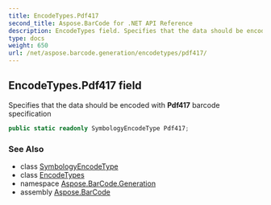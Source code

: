 ```yaml
---
title: EncodeTypes.Pdf417
second_title: Aspose.BarCode for .NET API Reference
description: EncodeTypes field. Specifies that the data should be encoded with Pdf417 barcode specification
type: docs
weight: 650
url: /net/aspose.barcode.generation/encodetypes/pdf417/
---
```

## EncodeTypes.Pdf417 field

Specifies that the data should be encoded with **Pdf417** barcode specification

```csharp
public static readonly SymbologyEncodeType Pdf417;
```

### See Also

* class [SymbologyEncodeType](../../symbologyencodetype/)
* class [EncodeTypes](../)
* namespace [Aspose.BarCode.Generation](../../encodetypes/)
* assembly [Aspose.BarCode](../../../)


